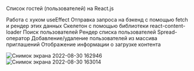 Список гостей (пользователей) на React.js

Работа с хуком useEffect
Отправка запроса на бэкенд с помощью fetch и рендер этих данных
Скелетон с помощью библиотеки react-content-loader
Поиск пользователей
Рендер списка пользователей
Spread-оператор
Добавление/удаление пользователей из массива приглашений
Отображение информации о загрузке контента

![Снимок экрана 2022-08-30 162946](https://user-images.githubusercontent.com/90722666/187907231-8f06bd7f-de98-44ad-bb92-e77b8de5691b.png)
![Снимок экрана 2022-08-30 163014](https://user-images.githubusercontent.com/90722666/187907234-682742cd-0cf2-409d-bc60-b55403336187.png)

